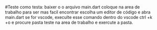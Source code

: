 #Teste
como testa:
baixer o o arquivo main.dart
coloque na area de trabalho para ser mas facil encontrar
escolha um editor de código e abra main.dart
se for vscode, execulte esse comando dentro do vscode ctrl +k +o 
e procure pasta teste na area de trabalho e exercute a pasta.



